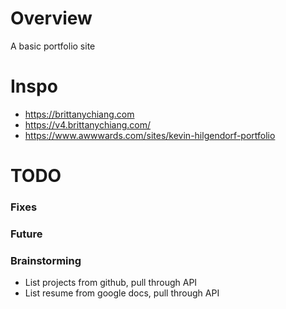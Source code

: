 # Overview
A basic portfolio site

# Inspo
- https://brittanychiang.com
- https://v4.brittanychiang.com/
- https://www.awwwards.com/sites/kevin-hilgendorf-portfolio

# TODO
### Fixes
### Future
### Brainstorming
- List projects from github, pull through API
- List resume from google docs, pull through API